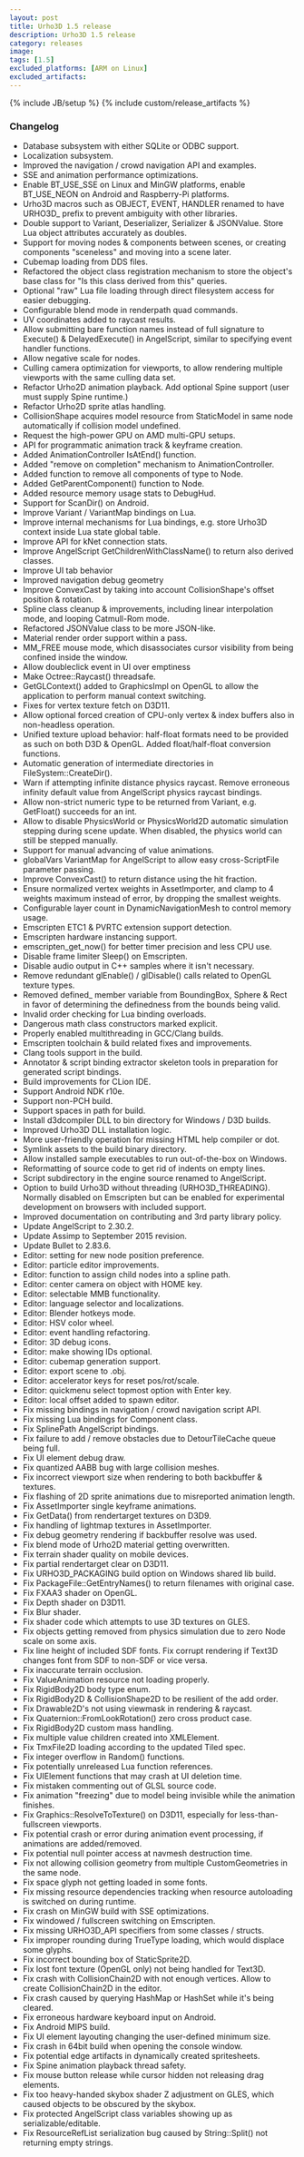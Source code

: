 ```yaml
---
layout: post
title: Urho3D 1.5 release
description: Urho3D 1.5 release
category: releases
image:
tags: [1.5]
excluded_platforms: [ARM on Linux]
excluded_artifacts:
---
```

{% include JB/setup %}
{% include custom/release_artifacts %}

### Changelog
- Database subsystem with either SQLite or ODBC support.
- Localization subsystem.
- Improved the navigation / crowd navigation API and examples.
- SSE and animation performance optimizations.
- Enable BT_USE_SSE on Linux and MinGW platforms, enable BT_USE_NEON on Android and Raspberry-Pi platforms.
- Urho3D macros such as OBJECT, EVENT, HANDLER renamed to have URHO3D_ prefix to prevent ambiguity with other libraries.
- Double support to Variant, Deserializer, Serializer & JSONValue. Store Lua object attributes accurately as doubles.
- Support for moving nodes & components between scenes, or creating components "sceneless" and moving into a scene later.
- Cubemap loading from DDS files.
- Refactored the object class registration mechanism to store the object's base class for "Is this class derived from this" queries.
- Optional "raw" Lua file loading through direct filesystem access for easier debugging.
- Configurable blend mode in renderpath quad commands.
- UV coordinates added to raycast results.
- Allow submitting bare function names instead of full signature to Execute() & DelayedExecute() in AngelScript, similar to specifying event handler functions.
- Allow negative scale for nodes.
- Culling camera optimization for viewports, to allow rendering multiple viewports with the same culling data set.
- Refactor Urho2D animation playback. Add optional Spine support (user must supply Spine runtime.)
- Refactor Urho2D sprite atlas handling.
- CollisionShape acquires model resource from StaticModel in same node automatically if collision model undefined.
- Request the high-power GPU on AMD multi-GPU setups.
- API for programmatic animation track & keyframe creation.
- Added AnimationController IsAtEnd() function.
- Added "remove on completion" mechanism to AnimationController.
- Added function to remove all components of type to Node.
- Added GetParentComponent() function to Node.
- Added resource memory usage stats to DebugHud.
- Support for ScanDir() on Android.
- Improve Variant / VariantMap bindings on Lua.
- Improve internal mechanisms for Lua bindings, e.g. store Urho3D context inside Lua state global table.
- Improve API for kNet connection stats.
- Improve AngelScript GetChildrenWithClassName() to return also derived classes.
- Improve UI tab behavior
- Improved navigation debug geometry
- Improve ConvexCast by taking into account CollisionShape's offset position & rotation.
- Spline class cleanup & improvements, including linear interpolation mode, and looping Catmull-Rom mode.
- Refactored JSONValue class to be more JSON-like.
- Material render order support within a pass.
- MM_FREE mouse mode, which disassociates cursor visibility from being confined inside the window.
- Allow doubleclick event in UI over emptiness
- Make Octree::Raycast() threadsafe.
- GetGLContext() added to GraphicsImpl on OpenGL to allow the application to perform manual context switching.
- Fixes for vertex texture fetch on D3D11.
- Allow optional forced creation of CPU-only vertex & index buffers also in non-headless operation.
- Unified texture upload behavior: half-float formats need to be provided as such on both D3D & OpenGL. Added float/half-float conversion functions.
- Automatic generation of intermediate directories in FileSystem::CreateDir().
- Warn if attempting infinite distance physics raycast. Remove erroneous infinity default value from AngelScript physics raycast bindings.
- Allow non-strict numeric type to be returned from Variant, e.g. GetFloat() succeeds for an int.
- Allow to disable PhysicsWorld or PhysicsWorld2D automatic simulation stepping during scene update. When disabled, the physics world can still be stepped manually.
- Support for manual advancing of value animations.
- globalVars VariantMap for AngelScript to allow easy cross-ScriptFile parameter passing.
- Improve ConvexCast() to return distance using the hit fraction.
- Ensure normalized vertex weights in AssetImporter, and clamp to 4 weights maximum instead of error, by dropping the smallest weights.
- Configurable layer count in DynamicNavigationMesh to control memory usage.
- Emscripten ETC1 & PVRTC extension support detection.
- Emscripten hardware instancing support.
- emscripten_get_now() for better timer precision and less CPU use.
- Disable frame limiter Sleep() on Emscripten.
- Disable audio output in C++ samples where it isn't necessary.
- Remove redundant glEnable() / glDisable() calls related to OpenGL texture types.
- Removed defined_ member variable from BoundingBox, Sphere & Rect in favor of determining the definedness from the bounds being valid.
- Invalid order checking for Lua binding overloads.
- Dangerous math class constructors marked explicit.
- Properly enabled multithreading in GCC/Clang builds.
- Emscripten toolchain & build related fixes and improvements.
- Clang tools support in the build.
- Annotator & script binding extractor skeleton tools in preparation for generated script bindings.
- Build improvements for CLion IDE.
- Support Android NDK r10e.
- Support non-PCH build.
- Support spaces in path for build.
- Install d3dcompiler DLL to bin directory for Windows / D3D builds.
- Improved Urho3D DLL installation logic.
- More user-friendly operation for missing HTML help compiler or dot.
- Symlink assets to the build binary directory.
- Allow installed sample executables to run out-of-the-box on Windows.
- Reformatting of source code to get rid of indents on empty lines.
- Script subdirectory in the engine source renamed to AngelScript.
- Option to build Urho3D without threading (URHO3D_THREADING). Normally disabled on Emscripten but can be enabled for experimental development on browsers with included support.
- Improved documentation on contributing and 3rd party library policy.
- Update AngelScript to 2.30.2.
- Update Assimp to September 2015 revision.
- Update Bullet to 2.83.6.
- Editor: setting for new node position preference.
- Editor: particle editor improvements.
- Editor: function to assign child nodes into a spline path.
- Editor: center camera on object with HOME key.
- Editor: selectable MMB functionality.
- Editor: language selector and localizations.
- Editor: Blender hotkeys mode.
- Editor: HSV color wheel.
- Editor: event handling refactoring.
- Editor: 3D debug icons.
- Editor: make showing IDs optional.
- Editor: cubemap generation support.
- Editor: export scene to .obj.
- Editor: accelerator keys for reset pos/rot/scale.
- Editor: quickmenu select topmost option with Enter key.
- Editor: local offset added to spawn editor.
- Fix missing bindings in navigation / crowd navigation script API.
- Fix missing Lua bindings for Component class.
- Fix SplinePath AngelScript bindings.
- Fix failure to add / remove obstacles due to DetourTileCache queue being full.
- Fix UI element debug draw.
- Fix quantized AABB bug with large collision meshes.
- Fix incorrect viewport size when rendering to both backbuffer & textures.
- Fix flashing of 2D sprite animations due to misreported animation length.
- Fix AssetImporter single keyframe animations.
- Fix GetData() from rendertarget textures on D3D9.
- Fix handling of lightmap textures in AssetImporter.
- Fix debug geometry rendering if backbuffer resolve was used.
- Fix blend mode of Urho2D material getting overwritten.
- Fix terrain shader quality on mobile devices.
- Fix partial rendertarget clear on D3D11.
- Fix URHO3D_PACKAGING build option on Windows shared lib build.
- Fix PackageFile::GetEntryNames() to return filenames with original case.
- Fix FXAA3 shader on OpenGL.
- Fix Depth shader on D3D11.
- Fix Blur shader.
- Fix shader code which attempts to use 3D textures on GLES.
- Fix objects getting removed from physics simulation due to zero Node scale on some axis.
- Fix line height of included SDF fonts. Fix corrupt rendering if Text3D changes font from SDF to non-SDF or vice versa.
- Fix inaccurate terrain occlusion.
- Fix ValueAnimation resource not loading properly.
- Fix RigidBody2D body type enum.
- Fix RigidBody2D & CollisionShape2D to be resilient of the add order.
- Fix Drawable2D's not using viewmask in rendering & raycast.
- Fix Quaternion::FromLookRotation() zero cross product case.
- Fix RigidBody2D custom mass handling.
- Fix multiple value children created into XMLElement.
- Fix TmxFile2D loading according to the updated Tiled spec.
- Fix integer overflow in Random() functions.
- Fix potentially unreleased Lua function references.
- Fix UIElement functions that may crash at UI deletion time.
- Fix mistaken commenting out of GLSL source code.
- Fix animation "freezing" due to model being invisible while the animation finishes.
- Fix Graphics::ResolveToTexture() on D3D11, especially for less-than-fullscreen viewports.
- Fix potential crash or error during animation event processing, if animations are added/removed.
- Fix potential null pointer access at navmesh destruction time.
- Fix not allowing collision geometry from multiple CustomGeometries in the same node.
- Fix space glyph not getting loaded in some fonts.
- Fix missing resource dependencies tracking when resource autoloading is switched on during runtime.
- Fix crash on MinGW build with SSE optimizations.
- Fix windowed / fullscreen switching on Emscripten.
- Fix missing URHO3D_API specifiers from some classes / structs.
- Fix improper rounding during TrueType loading, which would displace some glyphs.
- Fix incorrect bounding box of StaticSprite2D.
- Fix lost font texture (OpenGL only) not being handled for Text3D.
- Fix crash with CollisionChain2D with not enough vertices. Allow to create CollisionChain2D in the editor.
- Fix crash caused by querying HashMap or HashSet while it's being cleared.
- Fix erroneous hardware keyboard input on Android.
- Fix Android MIPS build.
- Fix UI element layouting changing the user-defined minimum size.
- Fix crash in 64bit build when opening the console window.
- Fix potential edge artifacts in dynamically created spritesheets.
- Fix Spine animation playback thread safety.
- Fix mouse button release while cursor hidden not releasing drag elements.
- Fix too heavy-handed skybox shader Z adjustment on GLES, which caused objects to be obscured by the skybox.
- Fix protected AngelScript class variables showing up as serializable/editable.
- Fix ResourceRefList serialization bug caused by String::Split() not returning empty strings.
